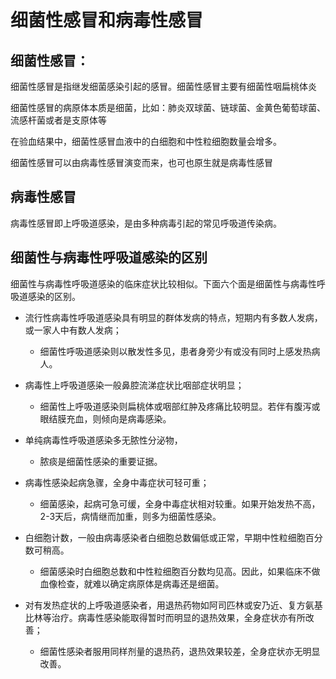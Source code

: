 # 细菌性感冒和病毒性感冒





## 细菌性感冒：

细菌性感冒是指继发细菌感染引起的感冒。细菌性感冒主要有细菌性咽扁桃体炎

细菌性感冒的病原体本质是细菌，比如：肺炎双球菌、链球菌、金黄色葡萄球菌、流感杆菌或者是支原体等

在验血结果中，细菌性感冒血液中的白细胞和中性粒细胞数量会增多。

细菌性感冒可以由病毒性感冒演变而来，也可也原生就是病毒性感冒



## 病毒性感冒

病毒性感冒即上呼吸道感染，是由多种病毒引起的常见呼吸道传染病。　







## 细菌性与病毒性呼吸道感染的区别

细菌性与病毒性呼吸道感染的临床症状比较相似。下面六个面是细菌性与病毒性呼吸道感染的区别。　

*   流行性病毒性呼吸道感染具有明显的群体发病的特点，短期内有多数人发病，或一家人中有数人发病；
    *   细菌性呼吸道感染则以散发性多见，患者身旁少有或没有同时上感发热病人。　

*   病毒性上呼吸道感染一般鼻腔流涕症状比咽部症状明显；
    *   细菌性上呼吸道感染则扁桃体或咽部红肿及疼痛比较明显。若伴有腹泻或眼结膜充血，则倾向是病毒感染。　

*   单纯病毒性呼吸道感染多无脓性分泌物，
    *   脓痰是细菌性感染的重要证据。　

*   病毒性感染起病急骤，全身中毒症状可轻可重；
    *   细菌感染，起病可急可缓，全身中毒症状相对较重。如果开始发热不高，2-3天后，病情继而加重，则多为细菌性感染。　

*   白细胞计数，一般由病毒感染者白细胞总数偏低或正常，早期中性粒细胞百分数可稍高。
    *   细菌感染时白细胞总数和中性粒细胞百分数均见高。因此，如果临床不做血像检查，就难以确定病原体是病毒还是细菌。　

*   对有发热症状的上呼吸道感染者，用退热药物如阿司匹林或安乃近、复方氨基比林等治疗。病毒性感染能取得暂时而明显的退热效果，全身症状亦有所改善；
    *   细菌性感染者服用同样剂量的退热药，退热效果较差，全身症状亦无明显改善。　



